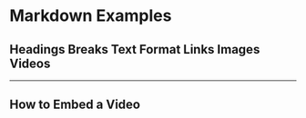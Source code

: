 # Markdown Examples
## Headings Breaks Text Format Links Images Videos
***

## How to Embed a Video







